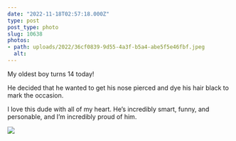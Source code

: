 ```yaml
---
date: "2022-11-18T02:57:18.000Z"
type: post 
post_type: photo
slug: 10638
photos: 
- path: uploads/2022/36cf0839-9d55-4a3f-b5a4-abe5f5e46fbf.jpeg
  alt: 
---
```

My oldest boy turns 14 today! 

He decided that he wanted to get his nose pierced and dye his hair black to mark the occasion. 

I love this dude with all of my heart. He’s incredibly smart, funny, and personable, and I’m incredibly proud of him. 


![](/uploads/2022/36cf0839-9d55-4a3f-b5a4-abe5f5e46fbf.jpeg)
